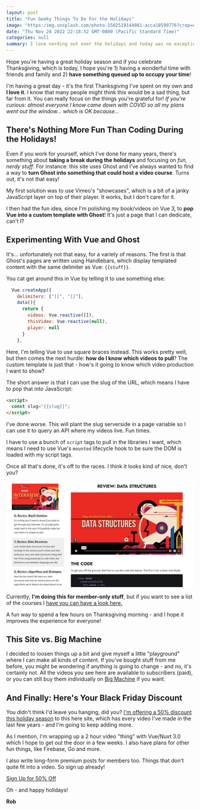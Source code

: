 ```yaml
---
layout: post
title: "Fun Geeky Things To Do For the Holidays"
image: "https:/img.unsplash.com/photo-1502519144081-acca18599776?crop=entropy&cs=tinysrgb&fit=max&fm=jpg&ixid=MnwxMTc3M3wwfDF8c2VhcmNofDIxfHxkYW5jZXxlbnwwfHx8fDE2NjkzMjY5OTk&ixlib=rb-4.0.3&q=80&w=2000"
date: "Thu Nov 24 2022 22:18:52 GMT-0800 (Pacific Standard Time)"
categories: null
summary: I love nerding out over the holidays and today was no exception. I added a feature to my blog that I've wanted to add forever!      
---
```


Hope you're having a great holiday season and if you celebrate Thanksgiving, which is today, I hope you're 1) having a wonderful time with friends and family and 2) **have something queued up to occupy your time**!

I'm having a great day - it's the first Thanksgiving I've spent on my own and **I love it**. I know that many people might think this would be a sad thing, but far from it. You can really focus on the things you're grateful for! _If you're curious: almost everyone I know came down with COVID so all my plans went out the window... which is OK because..._

## There's Nothing More Fun Than Coding During the Holidays!

Even if you work for yourself, which I've done for many years, there's something about **taking a break during the holidays** and focusing on _fun, nerdy stuff_. For instance: this site uses Ghost and I've always wanted to find a way to **turn Ghost into something that could host a video course**. Turns out, it's not that easy!

My first solution was to use Vimeo's "showcases", which is a bit of a janky JavaScript layer on top of their player. It works, but I don't care for it.

I then had the fun idea, since I'm polishing my book/videos on Vue 3, to **pop Vue into a custom template with Ghost**! It's just a page that I can dedicate, can't I?

## Experimenting With Vue and Ghost

It's... unfortunately not that easy, for a variety of reasons. The first is that Ghost's pages are written using Handlebars, which display templated content with the same delimiter as Vue: `{{stuff}}`.

You cat get around this in Vue by telling it to use something else:

```js
  Vue.createApp({
    delimiters: ["[[", "]]"],
    data(){
      return {
        videos: Vue.reactive([]),
        thisVideo: Vue.reactive(null),
        player: null
      }
    },
```

Here, I'm telling Vue to use square braces instead. This works pretty well, but then comes the next hurdle: **how do I know which videos to pull**? The custom template is just that - how's it going to know which video production I want to show?

The short answer is that I can use the slug of the URL, which means I have to pop that into JavaScript:

```html
<script>
  const slug="{{slug}}";
</script>
```

I've done worse. This will plant the slug serverside in a page variable so I can use it to query an API where my videos live. Fun times.

I have to use a bunch of `script` tags to pull in the libraries I want, which means I need to use Vue's `mounted` lifecycle hook to be sure the DOM is loaded with my script tags. 

Once all that's done, it's off to the races. I think it looks kind of nice, don't you?

![](/img/2022/11/bip_1235.jpg)

Currently, **I'm doing this for member-only stuff**, but if you want to see a list of the courses I [have you can have a look here.](%5F%5FGHOST%5FURL%5F%5F/tag/courses)

A fun way to spend a few hours on Thanksgiving morning - and I hope it improves the experience for everyone!

## This Site vs. Big Machine

I decided to loosen things up a bit and give myself a little "playground" where I can make all kinds of content. If you've bought stuff from me before, you might be wondering if anything is going to change - and no, it's certainly not. All the videos you see here are available to subscribers (paid), or you can still buy them individually on [Big Machine](https://bigmachine.io) if you want.

## And Finally: Here's Your Black Friday Discount

You didn't think I'd leave you hanging, did you? [I'm offering a 50% discount this holiday season](%5F%5FGHOST%5FURL%5F%5F/holiday) to this here site, which has every video I've made in the last few years - and I'm going to keep adding more.

As I mention, I'm wrapping up a 2 hour video "thing" with Vue/Nuxt 3.0 which I hope to get out the door in a few weeks. I also have plans for other fun things, like Firebase, Go and more.

I also write long-form premium posts for members too. Things that don't quite fit into a video. So sign up already!

[Sign Up for 50% Off](%5F%5FGHOST%5FURL%5F%5F/holiday)

Oh - and happy holidays!

**Rob**